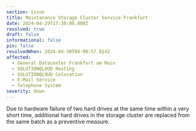 ```yaml
---
section: issue
title: Maintanance Storage Cluster Service Frankfurt
date: 2024-04-29T17:30:00.000Z
resolved: true
draft: false
informational: false
pin: false
resolvedWhen: 2024-04-30T04:00:57.814Z
affected:
  - General Datacenter Frankfurt am Main
  - SOLUTIONQLOUD Hosting
  - SOLUTIONQLOUD Colocation
  - E-Mail Service
  - Telephone System
severity: down
---
```

Due to hardware failure of two hard drives at the same time within a very short time, additional hard drives in the storage cluster are replaced from the same batch as a preventive measure.